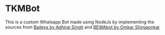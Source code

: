 # TKMBot
This is a custom Whatsapp Bot made using NodeJs by implementing the sources from [Baileys by Adhiraj Singh](https://github.com/adiwajshing/Baileys) and [BEWAbot by Omkar Shirgaonkar](https://github.com/BulzEye/BEWAbot)

